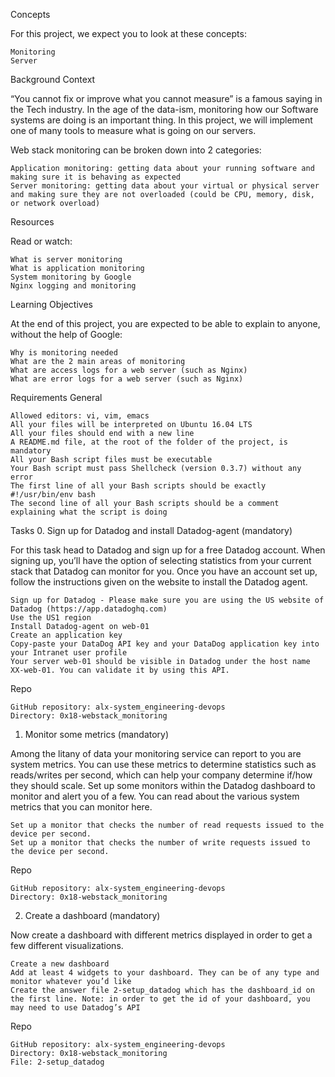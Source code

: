Concepts

For this project, we expect you to look at these concepts:

    Monitoring
    Server

Background Context

“You cannot fix or improve what you cannot measure” is a famous saying in the Tech industry. In the age of the data-ism, monitoring how our Software systems are doing is an important thing. In this project, we will implement one of many tools to measure what is going on our servers.

Web stack monitoring can be broken down into 2 categories:

    Application monitoring: getting data about your running software and making sure it is behaving as expected
    Server monitoring: getting data about your virtual or physical server and making sure they are not overloaded (could be CPU, memory, disk, or network overload)

Resources

Read or watch:

    What is server monitoring
    What is application monitoring
    System monitoring by Google
    Nginx logging and monitoring

Learning Objectives

At the end of this project, you are expected to be able to explain to anyone, without the help of Google:

    Why is monitoring needed
    What are the 2 main areas of monitoring
    What are access logs for a web server (such as Nginx)
    What are error logs for a web server (such as Nginx)

Requirements
General

    Allowed editors: vi, vim, emacs
    All your files will be interpreted on Ubuntu 16.04 LTS
    All your files should end with a new line
    A README.md file, at the root of the folder of the project, is mandatory
    All your Bash script files must be executable
    Your Bash script must pass Shellcheck (version 0.3.7) without any error
    The first line of all your Bash scripts should be exactly #!/usr/bin/env bash
    The second line of all your Bash scripts should be a comment explaining what the script is doing


Tasks
0. Sign up for Datadog and install Datadog-agent (mandatory)

For this task head to Datadog and sign up for a free Datadog account. When signing up, you’ll have the option of selecting statistics from your current stack that Datadog can monitor for you. Once you have an account set up, follow the instructions given on the website to install the Datadog agent.

    Sign up for Datadog - Please make sure you are using the US website of Datadog (https://app.datadoghq.com)
    Use the US1 region
    Install Datadog-agent on web-01
    Create an application key
    Copy-paste your DataDog API key and your DataDog application key into your Intranet user profile
    Your server web-01 should be visible in Datadog under the host name XX-web-01. You can validate it by using this API.

Repo

    GitHub repository: alx-system_engineering-devops
    Directory: 0x18-webstack_monitoring

1. Monitor some metrics (mandatory)

Among the litany of data your monitoring service can report to you are system metrics. You can use these metrics to determine statistics such as reads/writes per second, which can help your company determine if/how they should scale. Set up some monitors within the Datadog dashboard to monitor and alert you of a few. You can read about the various system metrics that you can monitor here.

    Set up a monitor that checks the number of read requests issued to the device per second.
    Set up a monitor that checks the number of write requests issued to the device per second.

Repo

    GitHub repository: alx-system_engineering-devops
    Directory: 0x18-webstack_monitoring

2. Create a dashboard (mandatory)

Now create a dashboard with different metrics displayed in order to get a few different visualizations.

    Create a new dashboard
    Add at least 4 widgets to your dashboard. They can be of any type and monitor whatever you’d like
    Create the answer file 2-setup_datadog which has the dashboard_id on the first line. Note: in order to get the id of your dashboard, you may need to use Datadog’s API

Repo

    GitHub repository: alx-system_engineering-devops
    Directory: 0x18-webstack_monitoring
    File: 2-setup_datadog


